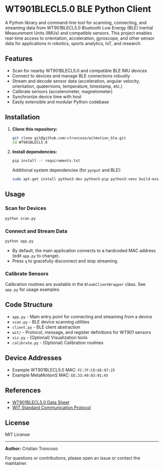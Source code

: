 # WT901BLECL5.0 BLE Python Client

A Python library and command-line tool for scanning, connecting, and streaming data from WT901BLECL5.0 Bluetooth Low Energy (BLE) Inertial Measurement Units (IMUs) and compatible sensors. This project enables real-time access to orientation, acceleration, gyroscope, and other sensor data for applications in robotics, sports analytics, IoT, and research.

## Features
- Scan for nearby WT901BLECL5.0 and compatible BLE IMU devices
- Connect to devices and manage BLE connections robustly
- Stream and decode sensor data (acceleration, angular velocity, orientation, quaternions, temperature, timestamp, etc.)
- Calibrate sensors (accelerometer, magnetometer)
- Synchronize device time with host
- Easily extensible and modular Python codebase

## Installation

1. **Clone this repository:**
   ```bash
   git clone git@github.com:ctroncozo/witmotion_ble.git
   cd WT901BLECL5.0
   ```

2. **Install dependencies:**
   ```bash
   pip install -r requirements.txt
   ```
   Additional system dependencies (for `pynput` and BLE):
   ```bash
   sudo apt-get install python3-dev python3-pip python3-venv build-essential libevdev-dev
   ```

## Usage

### Scan for Devices
```bash
python scan.py
```

### Connect and Stream Data
```bash
python app.py
```

- By default, the main application connects to a hardcoded MAC address (edit `app.py` to change).
- Press `q` to gracefully disconnect and stop streaming.

### Calibrate Sensors
Calibration routines are available in the `BleakClientWrapper` class. See `app.py` for usage examples.

## Code Structure
- `app.py` - Main entry point for connecting and streaming from a device
- `scan.py` - BLE device scanning utilities
- `client.py` - BLE client abstraction
- `wit/` - Protocol, message, and register definitions for WT901 sensors
- `viz.py` - (Optional) Visualization tools
- `calibrate.py` - (Optional) Calibration routines

## Device Addresses
- Example WT901BLECL5.0 MAC: `FC:7F:CD:6E:97:25`
- Example MetaMotionS MAC: `EE:33:49:03:91:45`

## References
- [WT901BLECL5.0 Data Sheet](WT901BLECL%20DataSheet.pdf)
- [WIT Standard Communication Protocol](WIT%20Standard%20Communication%20Protocol.pdf)

## License
MIT License

---
**Author:** Cristian Troncoso

For questions or contributions, please open an issue or contact the maintainer.